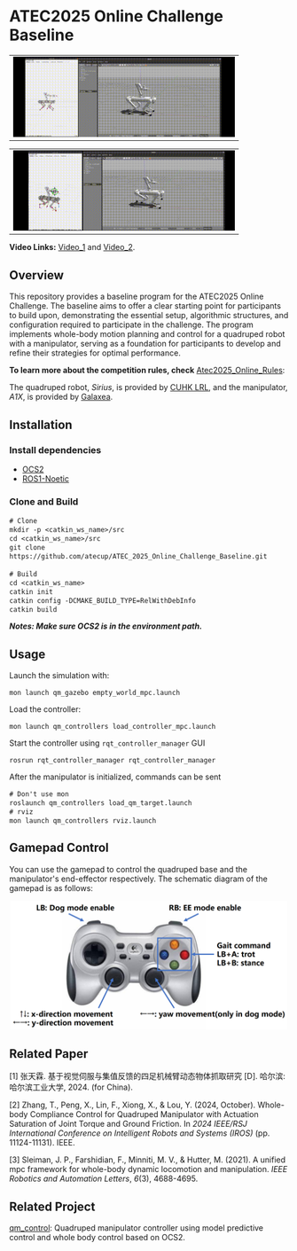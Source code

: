 # ATEC2025 Online Challenge Baseline

<table><tr>
<td><img src="./docs/pos_cmd_1.gif"  width = "400"/></td>
</tr></table> 

<table><tr>
<td><img src="./docs/pos_cmd_2.gif"  width = "400"/></td>
</tr></table> 

**Video Links:** [Video_1](https://youtu.be/ssDCgayYm5A) and [Video_2](https://youtu.be/3uMl4_FFygo).

## Overview

This repository provides a baseline program for the ATEC2025 Online Challenge. The baseline aims to offer a clear starting point for participants to build upon, demonstrating the essential setup, algorithmic structures, and configuration required to participate in the challenge. The program implements whole-body motion planning and control for a quadruped robot with a manipulator, serving as a foundation for participants to develop and refine their strategies for optimal performance.

**To learn more about the competition rules, check** [Atec2025_Online_Rules](https://atec-website-pub.oss-cn-beijing.aliyuncs.com/65380f35ad1069efc65b15ac02d152d952487733.mp4): 

The quadruped robot, *Sirius*, is provided by [CUHK LRL](https://cuhkleggedrobotlab.github.io/), and the manipulator, *A1X*, is provided by [Galaxea](https://galaxea.ai/).

## Installation

### Install dependencies

- [OCS2](https://leggedrobotics.github.io/ocs2/installation.html#prerequisites)
- [ROS1-Noetic](http://wiki.ros.org/noetic)

### Clone and Build

```
# Clone
mkdir -p <catkin_ws_name>/src
cd <catkin_ws_name>/src
git clone https://github.com/atecup/ATEC_2025_Online_Challenge_Baseline.git

# Build
cd <catkin_ws_name>
catkin init
catkin config -DCMAKE_BUILD_TYPE=RelWithDebInfo
catkin build
```

***Notes: Make sure OCS2 is in the environment path.***

## Usage

Launch the simulation with:

```
mon launch qm_gazebo empty_world_mpc.launch
```

Load the controller:

```
mon launch qm_controllers load_controller_mpc.launch
```

Start the controller using `rqt_controller_manager` GUI

```
rosrun rqt_controller_manager rqt_controller_manager
```

After the manipulator is initialized, commands can be sent

```
# Don't use mon
roslaunch qm_controllers load_qm_target.launch 
# rviz
mon launch qm_controllers rviz.launch
```

## Gamepad Control

You can use the gamepad to control the quadruped base and the manipulator's end-effector respectively. The schematic diagram of the gamepad is as follows:
<p align = "center">
<img src="./docs/gamepad.png" alt="gamepad" width = "500"/>
</p>


## Related Paper  

[1] 张天霖. 基于视觉伺服与集值反馈的四足机械臂动态物体抓取研究 [D]. 哈尔滨: 哈尔滨工业大学, 2024. (for China).  

[2] Zhang, T., Peng, X., Lin, F., Xiong, X., & Lou, Y. (2024, October). Whole-body Compliance Control for Quadruped Manipulator with Actuation Saturation of Joint Torque and Ground Friction. In *2024 IEEE/RSJ International Conference on Intelligent Robots and Systems (IROS)* (pp. 11124-11131). IEEE.

[3] Sleiman, J. P., Farshidian, F., Minniti, M. V., & Hutter, M. (2021). A unified mpc framework for whole-body dynamic locomotion and manipulation. *IEEE Robotics and Automation Letters*, *6*(3), 4688-4695.

## Related Project

[qm_control](https://github.com/skywoodsz/qm_control): Quadruped manipulator controller using model predictive control and whole body control based on OCS2.
